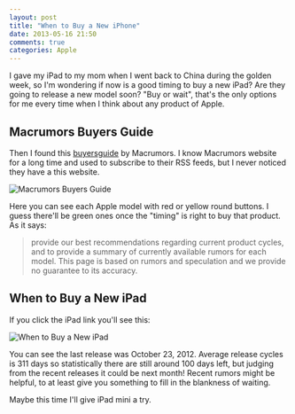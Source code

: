 ```yaml
---
layout: post
title: "When to Buy a New iPhone"
date: 2013-05-16 21:50
comments: true
categories: Apple
---
```


I gave my iPad to my mom when I went back to China during the golden week, so I'm wondering if now is a good timing to buy a new iPad? Are they going to release a new model soon? "Buy or wait", that's the only options for me every time when I think about any product of Apple.

## Macrumors Buyers Guide

Then I found this [buyersguide](http://buyersguide.macrumors.com/) by Macrumors. I know Macrumors website for a long time and used to subscribe to their RSS feeds, but I never noticed they have a this website.

![Macrumors Buyers Guide](http://cdn.kinopyo.com/images/macrumors_buyers_guide.png)

Here you can see each Apple model with red or yellow round buttons. I guess there'll be green ones once the "timing" is right to buy that product. As it says:

> provide our best recommendations regarding current product cycles, and to provide a summary of currently available rumors for each model. This page is based on rumors and speculation and we provide no guarantee to its accuracy.

## When to Buy a New iPad

If you click the iPad link you'll see this:

![When to Buy a New iPad](http://cdn.kinopyo.com/images/when_to_buy_a_new_ipad.png)

You can see the last release was October 23, 2012. Average 
release cycles is 311 days so statistically there are still around 100 days left, but judging from the recent releases it could be next month! Recent rumors might be helpful, to at least give you something to fill in the blankness of waiting.

Maybe this time I'll give iPad mini a try.
